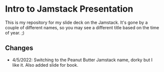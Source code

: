 # Intro to Jamstack Presentation

This is my repository for my slide deck on the Jamstack. It's gone by a couple of different names, so you may see a different 
title based on the time of year. ;) 

## Changes

* 4/5/2022: Switching to the Peanut Butter Jamstack name, dorky but I like it. Also added slide for book. 

